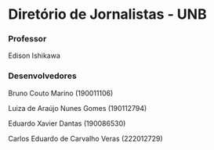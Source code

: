 # Diretório de Jornalistas - UNB
### Professor
Edison Ishikawa
### Desenvolvedores
Bruno Couto Marino (190011106)


Luiza de Araújo Nunes Gomes (190112794)


Eduardo Xavier Dantas (190086530)


Carlos Eduardo de Carvalho Veras (222012729)
